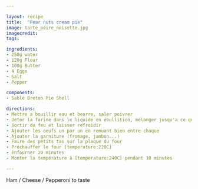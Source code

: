 ```yaml
---

layout: recipe
title:  "Pear nuts cream pie"
image: tarte_poire_noisette.jpg
imagecredit:
tags:

ingredients:
- 250g water
- 120g Flour
- 100g Butter
- 4 Eggs
- Salt
- Pepper

components:
- Sablé Breton Pie Shell

directions:
- Mettre a bouillir eau et beurre, saler poivrer
- Jeter la farine dans le liquide en ébullition, mélanger jusqu'a ce que la pate ne colle plus
- Sortir du feu et laisser refroidir
- Ajouter les oeufs un par un en remuant bien entre chaque
- Ajouter la garniture (fromage, jambon...)
- Faire des petits tas sur la plaque du four
- Préchauffer le four [temperature:220C]
- Enfourner 20 minutes
- Monter la température à [temperature:240C] pendant 10 minutes

---
```


Ham / Cheese / Pepperoni to taste
